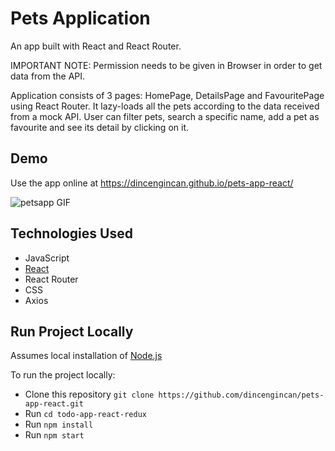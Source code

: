 # Pets Application
An app built with React and React Router.

IMPORTANT NOTE: Permission needs to be given in Browser in order to get data from the API.

Application consists of 3 pages: HomePage, DetailsPage and FavouritePage using React Router. It lazy-loads all the pets according to the data received from a mock API.  User can filter pets,  search a specific  name, add a pet as favourite and see its detail by clicking on it.   

## Demo

Use the app online at https://dincengincan.github.io/pets-app-react/

![petsapp GIF](demo/petsapp.gif) 

## Technologies Used
* JavaScript
* [React](https://reactjs.org/)
* React Router
* CSS
* Axios

## Run Project Locally

Assumes local installation of [Node.js](https://nodejs.org)

To run the project locally:

* Clone this repository `git clone https://github.com/dincengincan/pets-app-react.git`
* Run `cd todo-app-react-redux`
* Run `npm install`
* Run `npm start` 








